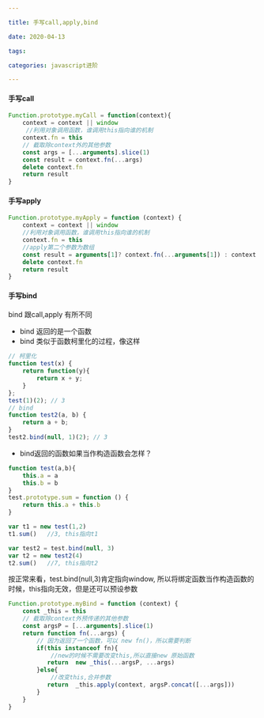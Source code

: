 ```yaml
---

title: 手写call,apply,bind

date: 2020-04-13

tags:

categories: javascript进阶

---
```


<!-- more -->

#### 手写call

```javascript
Function.prototype.myCall = function(context){
    context = context || window
     //利用对象调用函数，谁调用this指向谁的机制
    context.fn = this  
    // 截取除context外的其他参数
    const args = [...arguments].slice(1)
    const result = context.fn(...args)
    delete context.fn
    return result
}
```

#### 手写apply

```javascript
Function.prototype.myApply = function (context) {
    context = context || window
    //利用对象调用函数，谁调用this指向谁的机制
    context.fn = this
    //apply第二个参数为数组
    const result = arguments[1]? context.fn(...arguments[1]) : context.fn()
    delete context.fn
    return result
}
```

#### 手写bind

bind 跟call,apply 有所不同

-	bind 返回的是一个函数
-	bind 类似于函数柯里化的过程，像这样

```javascript
// 柯里化
function test(x) {
    return function(y){
        return x + y;
    }
};
test(1)(2); // 3
// bind
function test2(a, b) {
    return a + b;
}
test2.bind(null, 1)(2); // 3
```

-	bind返回的函数如果当作构造函数会怎样？

```javascript
function test(a,b){
    this.a = a
    this.b = b
}
test.prototype.sum = function () {
    return this.a + this.b
}

var t1 = new test(1,2)
t1.sum()   //3, this指向t1

var test2 = test.bind(null, 3)
var t2 = new test2(4)
t2.sum()   //7, this指向t2
```

按正常来看，test.bind(null,3)肯定指向window, 所以将绑定函数当作构造函数的时候，this指向无效，但是还可以预设参数

```javascript
Function.prototype.myBind = function (context) {
    const _this = this
    // 截取除context外预传递的其他参数
    const argsP = [...arguments].slice(1)
    return function fn(...args) {
        // 因为返回了一个函数，可以 new fn()，所以需要判断
        if(this instanceof fn){
            //new的时候不需要改变this,所以直接new 原始函数
           return  new _this(...argsP, ...args)
        }else{
            //改变this,合并参数
           return  _this.apply(context, argsP.concat([...args]))
        }
    }
}
```
